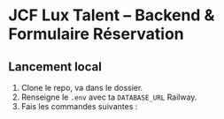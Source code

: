 # JCF Lux Talent – Backend & Formulaire Réservation

## Lancement local

1. Clone le repo, va dans le dossier.
2. Renseigne le `.env` avec ta `DATABASE_URL` Railway.
3. Fais les commandes suivantes :
